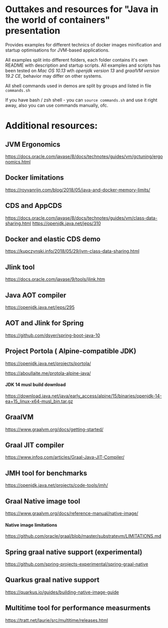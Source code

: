 # Outtakes and resources for "Java in the world of containers" presentation

Provides examples for different technics of docker images  minification and startup optimisations for JVM-based  applications.

All examples split into different folders, each folder contains it's own README with description and startup scripts. All examples and scripts has been tested on *Mac OS 10.13* wth *openjdk version 13* and *graalVM version 19.2 CE*,  behavior may differ on other systems.

All shell commands used in demos are split by groups and listed in file `commands.sh`

If you have bash / zsh shell - you can `source commands.sh` and use it right away, also you can use commands manually, ofc.



# Additional resources: 

## JVM Ergonomics 
https://docs.oracle.com/javase/8/docs/technotes/guides/vm/gctuning/ergonomics.html

## Docker limitations
https://royvanrijn.com/blog/2018/05/java-and-docker-memory-limits/

## CDS and AppCDS 
https://docs.oracle.com/javase/8/docs/technotes/guides/vm/class-data-sharing.html
https://openjdk.java.net/jeps/310

## Docker and elastic CDS demo
https://kupczynski.info/2018/05/29/jvm-class-data-sharing.html


## Jlink tool
https://docs.oracle.com/javase/9/tools/jlink.htm

## Java AOT compiler
https://openjdk.java.net/jeps/295

## AOT and Jlink for Spring 
https://github.com/dsyer/spring-boot-java-10

## Project Portola  ( Alpine-compatible JDK)
https://openjdk.java.net/projects/portola/

https://aboullaite.me/protola-alpine-java/

#### JDK 14 musl build download
https://download.java.net/java/early_access/alpine/15/binaries/openjdk-14-ea+15_linux-x64-musl_bin.tar.gz

## GraalVM
https://www.graalvm.org/docs/getting-started/

## Graal JIT compiler
https://www.infoq.com/articles/Graal-Java-JIT-Compiler/

## JMH tool for benchmarks 
https://openjdk.java.net/projects/code-tools/jmh/

## Graal Native image tool
https://www.graalvm.org/docs/reference-manual/native-image/
#### Native image limitations
https://github.com/oracle/graal/blob/master/substratevm/LIMITATIONS.md

## Spring graal native support (experimental)
https://github.com/spring-projects-experimental/spring-graal-native

## Quarkus graal native support
https://quarkus.io/guides/building-native-image-guide

## Multitime tool for performance measurments 
https://tratt.net/laurie/src/multitime/releases.html






